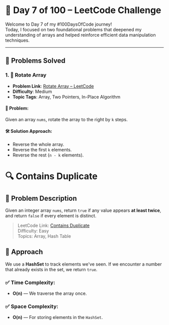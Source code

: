 # 🚀 Day 7 of 100 – LeetCode Challenge

Welcome to Day 7 of my #100DaysOfCode journey!  
Today, I focused on two foundational problems that deepened my understanding of arrays and helped reinforce efficient data manipulation techniques.

---

## 📌 Problems Solved

### 1. 🔄 Rotate Array

- **Problem Link**: [Rotate Array – LeetCode](https://leetcode.com/problems/rotate-array/)
- **Difficulty**: Medium
- **Topic Tags**: Array, Two Pointers, In-Place Algorithm

#### 🧠 Problem:
Given an array `nums`, rotate the array to the right by `k` steps.

#### 🛠️ Solution Approach:
- Reverse the whole array.
- Reverse the first `k` elements.
- Reverse the rest (`n - k` elements).


# 🔍 Contains Duplicate

## 📄 Problem Description

Given an integer array `nums`, return `true` if any value appears **at least twice**, and return `false` if every element is distinct.

> LeetCode Link: [Contains Duplicate](https://leetcode.com/problems/contains-duplicate/)  
> Difficulty: Easy  
> Topics: Array, Hash Table

## 🧠 Approach

We use a **HashSet** to track elements we've seen. If we encounter a number that already exists in the set, we return `true`.

### ✅ Time Complexity:
- **O(n)** — We traverse the array once.

### ✅ Space Complexity:
- **O(n)** — For storing elements in the `HashSet`.
